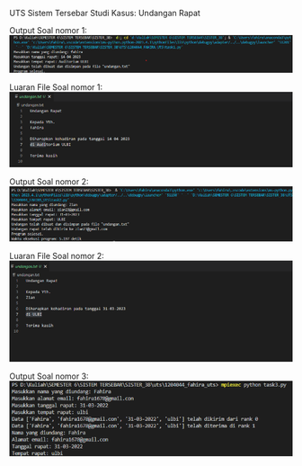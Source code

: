 UTS Sistem Tersebar
Studi Kasus: Undangan Rapat

Output Soal nomor 1:
![Gambar Screenshot](uts-task1.png)

Luaran File Soal nomor 1:
![Gambar Screenshot](luaran-task1.png)

Output Soal nomor 2:
![Gambar Screenshot](uts-task2.png)

Luaran File Soal nomor 2:
![Gambar Screenshot](luaran-task2.png)

Output Soal nomor 3:
![Gambar Screenshot](uts-task3.png)